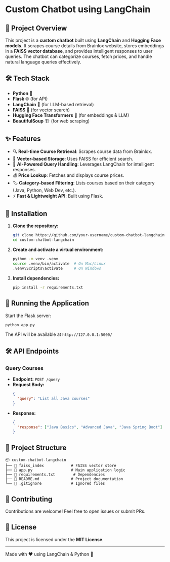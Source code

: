 # Custom Chatbot using LangChain

## 🚀 Project Overview
This project is a **custom chatbot** built using **LangChain** and **Hugging Face models**. It scrapes course details from Brainlox website, stores embeddings in a **FAISS vector database**, and provides intelligent responses to user queries. The chatbot can categorize courses, fetch prices, and handle natural language queries effectively.

## 🛠️ Tech Stack
- **Python** 🐍
- **Flask** 🌐 (for API)
- **LangChain** 🔗 (for LLM-based retrieval)
- **FAISS** 📂 (for vector search)
- **Hugging Face Transformers** 🤗 (for embeddings & LLM)
- **BeautifulSoup** 🏗️ (for web scraping)

## ✨ Features
- 🔍 **Real-time Course Retrieval**: Scrapes course data from Brainlox.
- 📂 **Vector-based Storage**: Uses FAISS for efficient search.
- 🤖 **AI-Powered Query Handling**: Leverages LangChain for intelligent responses.
- 💰 **Price Lookup**: Fetches and displays course prices.
- 🏷 **Category-based Filtering**: Lists courses based on their category (Java, Python, Web Dev, etc.).
- ⚡ **Fast & Lightweight API**: Built using Flask.

## 📌 Installation
1. **Clone the repository:**
   ```bash
   git clone https://github.com/your-username/custom-chatbot-langchain.git
   cd custom-chatbot-langchain
   ```

2. **Create and activate a virtual environment:**
   ```bash
   python -m venv .venv
   source .venv/bin/activate  # On Mac/Linux
   .venv\Scripts\activate     # On Windows
   ```

3. **Install dependencies:**
   ```bash
   pip install -r requirements.txt
   ```

## 🚀 Running the Application
Start the Flask server:
```bash
python app.py
```
The API will be available at `http://127.0.0.1:5000/`

## 🛠 API Endpoints
### Query Courses
- **Endpoint:** `POST /query`
- **Request Body:**
  ```json
  {
    "query": "List all Java courses"
  }
  ```
- **Response:**
  ```json
  {
    "response": ["Java Basics", "Advanced Java", "Java Spring Boot"]
  }
  ```

## 📂 Project Structure
```
📦 custom-chatbot-langchain
├── 📂 faiss_index            # FAISS vector store
├── 📄 app.py                 # Main application logic
├── 📄 requirements.txt        # Dependencies
├── 📄 README.md              # Project documentation
└── 📄 .gitignore             # Ignored files
```

## 🤝 Contributing
Contributions are welcome! Feel free to open issues or submit PRs.

## 📜 License
This project is licensed under the **MIT License**.

---
Made with ❤️ using LangChain & Python 🚀

